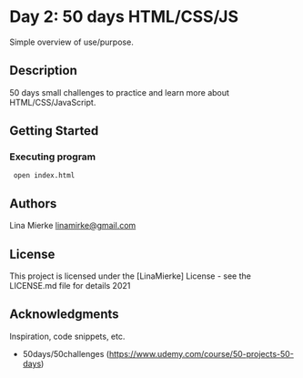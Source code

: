 # Day 2: 50 days HTML/CSS/JS

Simple overview of use/purpose.

## Description

50 days small challenges to practice and learn more about HTML/CSS/JavaScript. 

## Getting Started

### Executing program

```
 open index.html
```

## Authors

Lina Mierke
linamirke@gmail.com

## License

This project is licensed under the [LinaMierke] License - see the LICENSE.md file for details 2021

## Acknowledgments

Inspiration, code snippets, etc.

- 50days/50challenges (https://www.udemy.com/course/50-projects-50-days)

